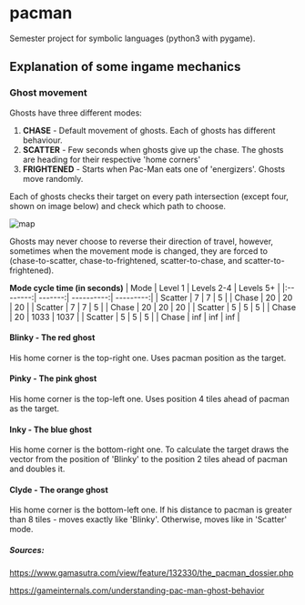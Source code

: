 # pacman
Semester project for symbolic languages (python3 with pygame).

## Explanation of some ingame mechanics

### Ghost movement
Ghosts have three different modes: 
1. **CHASE** - Default movement of ghosts. Each of ghosts has different behaviour.
2. **SCATTER** - Few seconds when ghosts give up the chase. The ghosts are heading for their respective 'home corners' 
3. **FRIGHTENED** - Starts when Pac-Man eats one of 'energizers'. Ghosts move randomly.

Each of ghosts checks their target on every path intersection (except four, shown on image below) and check which path to choose. 

![map](https://media.gameinternals.com/pacman-ghosts/intersection-map.png)

Ghosts may never choose to reverse their direction of travel, however, sometimes when the movement mode is changed, they are forced to (chase-to-scatter, chase-to-frightened, scatter-to-chase, and scatter-to-frightened).

**Mode cycle time (in seconds)**
| Mode     | Level 1 | Levels 2-4 | Levels 5+ |
|:--------:| -------:| ----------:| ---------:|
| Scatter  | 7       | 7          | 5         |
| Chase    | 20      | 20         | 20        |
| Scatter  | 7       | 7          | 5         |
| Chase    | 20      | 20         | 20        |
| Scatter  | 5       | 5          | 5         |
| Chase    | 20      | 1033       | 1037      |
| Scatter  | 5       | 5          | 5         |
| Chase    | inf     | inf        | inf       |
	
#### Blinky - The red ghost
His home corner is the top-right one. Uses pacman position as the target.

#### Pinky - The pink ghost
His home corner is the top-left one. Uses position 4 tiles ahead of pacman as the target.

#### Inky - The blue ghost
His home corner is the bottom-right one. To calculate the target draws the vector from the position of 'Blinky' to the position 2 tiles ahead of pacman and doubles it.

#### Clyde - The orange ghost
His home corner is the bottom-left one. If his distance to pacman is greater than 8 tiles - moves exactly like 'Blinky'. Otherwise, moves like in 'Scatter' mode.


##### Sources:
https://www.gamasutra.com/view/feature/132330/the_pacman_dossier.php

https://gameinternals.com/understanding-pac-man-ghost-behavior
